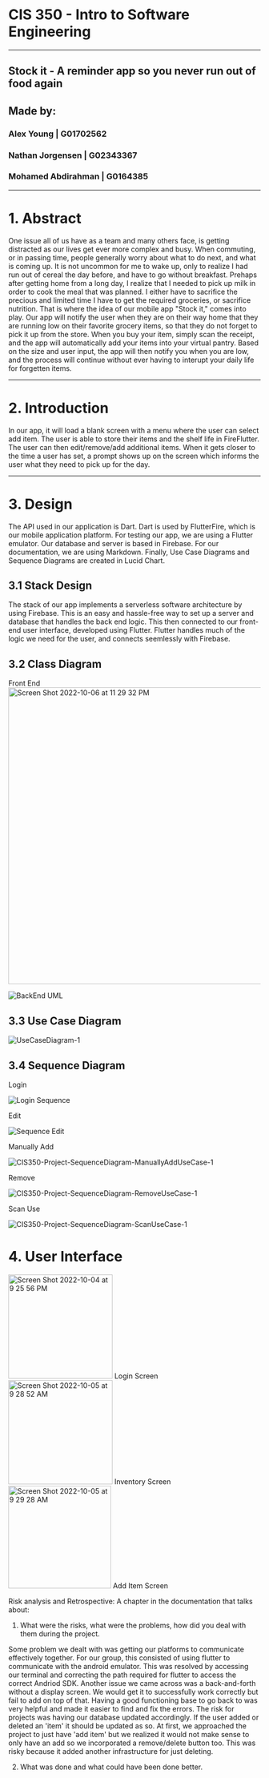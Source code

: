 # CIS 350 - Intro to Software Engineering  
---
## Stock it - A reminder app so you never run out of food again  
## Made by:  

### Alex Young | G01702562  
### Nathan Jorgensen | G02343367  
### Mohamed Abdirahman | G0164385 
 

---
# 1. Abstract
One issue all of us have as a team and many others face, is getting distracted as our lives get ever more complex and busy. When commuting, or in passing time, people generally worry about what to do next, and what is coming up. It is not uncommon for me to wake up, only to realize I had run out of cereal the day before, and have to go without breakfast. Prehaps after getting home from a long day, I realize that I needed to pick up milk in order to cook the meal that was planned. I either have to sacrifice the precious and limited time I have to get the required groceries, or sacrifice nutrition. That is where the idea of our mobile app "Stock it," comes into play. Our app will notify the user when they are on their way home that they are running low on their favorite grocery items, so that they do not forget to pick it up from the store. When you buy your item, simply scan the receipt, and the app will automatically add your items into your virtual pantry. Based on the size and user input, the app will then notify you when you are low, and the process will continue without ever having to interupt your daily life for forgetten items.
  
  
--- 
# 2. Introduction 
 In our app, it will load a blank screen with a menu where the user can select add item. The user is able to store their items and the shelf life in FireFlutter. The user can then edit/remove/add additional items. When it gets closer to the time a user has set, a prompt shows up on the screen which informs the user what they need to pick up for the day. 
 
---
# 3. Design 
The API used in our application is Dart. Dart is used by FlutterFire, which is our mobile application platform. For testing our app, we are using a Flutter emulator. Our database and server is based in Firebase. For our documentation, we are using Markdown. Finally, Use Case Diagrams and Sequence Diagrams are created in Lucid Chart.

## 3.1 Stack Design  

The stack of our app implements a serverless software architecture by using Firebase. This is an easy and hassle-free way to set up a server and database that handles the back end logic. This then connected to our front-end user interface, developed using Flutter. Flutter handles much of the logic we need for the user, and connects seemlessly with Firebase. 

## 3.2 Class Diagram  
Front End<img width="593" alt="Screen Shot 2022-10-06 at 11 29 32 PM" src="https://user-images.githubusercontent.com/71032586/194461947-c7c371a0-e602-41bb-8d4f-035171b9d962.png">


![BackEnd UML](https://user-images.githubusercontent.com/50177364/193965701-6af769eb-9310-4c40-ac8c-1791e0752937.PNG)

## 3.3 Use Case Diagram  


![UseCaseDiagram-1](https://user-images.githubusercontent.com/77644964/194074271-d9d35b2e-fe64-4594-bee2-02b41624d304.png)


## 3.4 Sequence Diagram  
Login

![Login Sequence](https://user-images.githubusercontent.com/50177364/193960858-e047f429-1a94-4f40-b10c-75538f09a9c9.PNG)

Edit

![Sequence Edit](https://user-images.githubusercontent.com/50177364/193960825-3b29974e-14f5-4eb6-aa0a-e37338f6fed1.PNG)

Manually Add

![CIS350-Project-SequenceDiagram-ManuallyAddUseCase-1](https://user-images.githubusercontent.com/77644964/194074221-446a8504-bd93-4316-bb1b-5491e309c3c3.png)

Remove

![CIS350-Project-SequenceDiagram-RemoveUseCase-1](https://user-images.githubusercontent.com/77644964/194074245-846d8e59-5858-43ad-a1f0-ea8bc475b3e9.png)

Scan Use

![CIS350-Project-SequenceDiagram-ScanUseCase-1](https://user-images.githubusercontent.com/77644964/194074259-c3f65c07-8186-45bc-8f92-4a46101a88bc.png)



# 4. User Interface  
  <img width="208" alt="Screen Shot 2022-10-04 at 9 25 56 PM" src="https://user-images.githubusercontent.com/71032586/193959633-1687c495-bf04-4959-bf56-7c91fdcc0ba7.png"> 
  Login Screen
  <img width="208" alt="Screen Shot 2022-10-05 at 9 28 52 AM" src="https://user-images.githubusercontent.com/71032586/194072316-d7d4eb34-995a-4426-996b-a469fa123c17.png"> 
  Inventory Screen
<img width="205" alt="Screen Shot 2022-10-05 at 9 29 28 AM" src="https://user-images.githubusercontent.com/71032586/194072414-57250f36-cffc-45e7-8cc7-3a44f05ca825.png"> 
Add Item Screen


Risk analysis and Retrospective:
A chapter in the documentation that talks about:
1. What were the risks, what were the problems, how did you deal with them during the
project.

Some problem we dealt with was getting our platforms to communicate effectively together. For our group, this consisted of using flutter to communicate with the android emulator. This was resolved by accessing our terminal and correcting the path required for flutter to access the correct Andriod SDK. 
Another issue we came across was a back-and-forth without a display screen. We would get it to successfully work correctly but fail to add on top of that. Having a good functioning base to go back to was very helpful and made it easier to find and fix the errors.
The risk for projects was having our database updated accordingly. If the user added or deleted an 'item' it should be updated as so. At first, we approached the project to just have 'add item' but we realized it would not make sense to only have an add so we incorporated a remove/delete button too. This was risky because it added another infrastructure for just deleting. 

2. What was done and what could have been done better.

